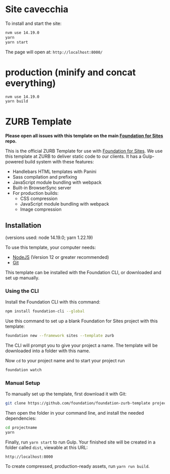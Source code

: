 # Site cavecchia
To install and start the site:

```bash
nvm use 14.19.0
yarn
yarn start

```
The page will open at: `http://localhost:8000/`

# production (minify and concat everything)

```bash
nvm use 14.19.0
yarn build

```

# ZURB Template

**Please open all issues with this template on the main [Foundation for Sites](https://github.com/foundation/foundation-sites/issues) repo.**

This is the official ZURB Template for use with [Foundation for Sites](https://get.foundation/sites/docs/). We use this template at ZURB to deliver static code to our clients. It has a Gulp-powered build system with these features:

- Handlebars HTML templates with Panini
- Sass compilation and prefixing
- JavaScript module bundling with webpack
- Built-in BrowserSync server
- For production builds:
  - CSS compression
  - JavaScript module bundling with webpack
  - Image compression

## Installation
(versions used: node 14.19.0; yarn 1.22.19)

To use this template, your computer needs:

- [NodeJS](https://nodejs.org/en/) (Version 12 or greater recommended)
- [Git](https://git-scm.com/)

This template can be installed with the Foundation CLI, or downloaded and set up manually.

### Using the CLI

Install the Foundation CLI with this command:

```bash
npm install foundation-cli --global
```

Use this command to set up a blank Foundation for Sites project with this template:

```bash
foundation new --framework sites --template zurb
```

The CLI will prompt you to give your project a name. The template will be downloaded into a folder with this name.

Now `cd` to your project name and to start your project run

```bash
foundation watch
```

### Manual Setup

To manually set up the template, first download it with Git:

```bash
git clone https://github.com/foundation/foundation-zurb-template projectname
```

Then open the folder in your command line, and install the needed dependencies:

```bash
cd projectname
yarn
```

Finally, run `yarn start` to run Gulp. Your finished site will be created in a folder called `dist`, viewable at this URL:

```
http://localhost:8000
```

To create compressed, production-ready assets, run `yarn run build`.
